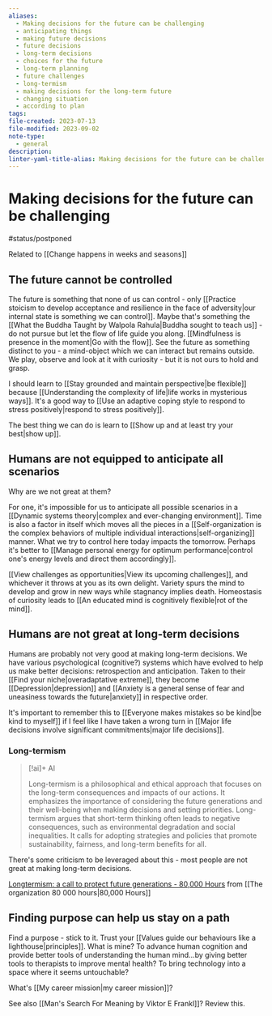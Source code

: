 ```yaml
---
aliases:
  - Making decisions for the future can be challenging
  - anticipating things
  - making future decisions
  - future decisions
  - long-term decisions
  - choices for the future
  - long-term planning
  - future challenges
  - long-termism
  - making decisions for the long-term future
  - changing situation
  - according to plan
tags: 
file-created: 2023-07-13
file-modified: 2023-09-02
note-type:
  - general
description: 
linter-yaml-title-alias: Making decisions for the future can be challenging
---
```


# Making decisions for the future can be challenging

#status/postponed

Related to [[Change happens in weeks and seasons]]

## The future cannot be controlled

The future is something that none of us can control - only [[Practice stoicism to develop acceptance and resilience in the face of adversity|our internal state is something we can control]]. Maybe that's something the [[What the Buddha Taught by Walpola Rahula|Buddha sought to teach us]] - do not pursue but let the flow of life guide you along. [[Mindfulness is presence in the moment|Go with the flow]]. See the future as something distinct to you - a mind-object which we can interact but remains outside. We play, observe and look at it with curiosity - but it is not ours to hold and grasp.

I should learn to [[Stay grounded and maintain perspective|be flexible]] because [[Understanding the complexity of life|life works in mysterious ways]]. It's a good way to [[Use an adaptive coping style to respond to stress positively|respond to stress positively]].

The best thing we can do is learn to [[Show up and at least try your best|show up]].

## Humans are not equipped to anticipate all scenarios

Why are we not great at them? 

For one, it's impossible for us to anticipate all possible scenarios in a [[Dynamic systems theory|complex and ever-changing environment]]. Time is also a factor in itself which moves all the pieces in a [[Self-organization is the complex behaviors of multiple individual interactions|self-organizing]] manner. What we try to control here today impacts the tomorrow. Perhaps it's better to [[Manage personal energy for optimum performance|control one's energy levels and direct them accordingly]].

[[View challenges as opportunities|View its upcoming challenges]], and whichever it throws at you as its own delight. Variety spurs the mind to develop and grow in new ways while stagnancy implies death. Homeostasis of curiosity leads to [[An educated mind is cognitively flexible|rot of the mind]].

## Humans are not great at long-term decisions

Humans are probably not very good at making long-term decisions. We have various psychological (cognitive?) systems which have evolved to help us make better decisions: retrospection and anticipation. Taken to their [[Find your niche|overadaptative extreme]], they become [[Depression|depression]] and [[Anxiety is a general sense of fear and uneasiness towards the future|anxiety]] in respective order.

It's important to remember this to [[Everyone makes mistakes so be kind|be kind to myself]] if I feel like I have taken a wrong turn in [[Major life decisions involve significant commitments|major life decisions]].

### Long-termism

> [!ai]+ AI
>
> Long-termism is a philosophical and ethical approach that focuses on the long-term consequences and impacts of our actions. It emphasizes the importance of considering the future generations and their well-being when making decisions and setting priorities. Long-termism argues that short-term thinking often leads to negative consequences, such as environmental degradation and social inequalities. It calls for adopting strategies and policies that promote sustainability, fairness, and long-term benefits for all.

There's some criticism to be leveraged about this - most people are not great at making long-term decisions.

[Longtermism: a call to protect future generations - 80,000 Hours](https://80000hours.org/articles/future-generations/) from [[The organization 80 000 hours|80,000 Hours]]

## Finding purpose can help us stay on a path

Find a purpose - stick to it. Trust your [[Values guide our behaviours like a lighthouse|principles]]. What is mine? To advance human cognition and provide better tools of understanding the human mind…by giving better tools to therapists to improve mental health? To bring technology into a space where it seems untouchable?

What's [[My career mission|my career mission]]?

See also [[Man's Search For Meaning by Viktor E Frankl]]? Review this.